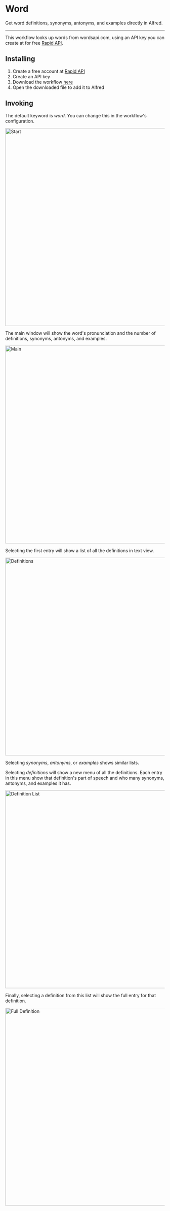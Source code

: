 # Word

Get word definitions, synonyms, antonyms, and examples directly in Alfred.

---

This workflow looks up words from wordsapi.com, using an API key you can create at for free [Rapid API](https://rapidapi.com).

## Installing

1. Create a free account at [Rapid API](https://rapidapi.com/auth/sign-up)
1. Create an API key
1. Download the workflow [here](https://github.com/ajrosen/alfred-word/releases/latest/download/Word.alfredworkflow)
1. Open the downloaded file to add it to Alfred

## Invoking

The default keyword is *word*.  You can change this in the workflow's configuration.

<img width="623" alt="Start" src="https://github.com/user-attachments/assets/817c5639-68d4-43d1-8835-b6c7c7004c17" />

The main window will show the word's pronunciation and the number of definitions, synonyms, antonyms, and examples.

<img width="623" alt="Main" src="https://github.com/user-attachments/assets/af235279-1be5-4dea-85eb-8e3a0c8fb90c" />

Selecting the first entry will show a list of all the definitions in text view.

<img width="623" alt="Definitions" src="https://github.com/user-attachments/assets/f5c763e7-3aa3-4777-a138-e0691ac04f1f" />

Selecting _synonyms_, _antonyms_, or _examples_ shows similar lists.

Selecting _definitions_ will show a new menu of all the definitions.  Each entry in this menu show that definition's part of speech and who many synonyms, antonyms, and examples it has.

<img width="623" alt="Definition List" src="https://github.com/user-attachments/assets/e9c3f395-4ca4-418d-b531-0f6ad3d5b178" />

Finally, selecting a definition from this list will show the full entry for that definition.

<img width="623" alt="Full Definition" src="https://github.com/user-attachments/assets/c041491d-7188-4c45-ac08-442f304a3d16" />

